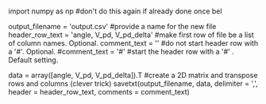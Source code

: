 ```
```
import numpy as np                               #don't do this again if already done once bel

output_filename = 'output.csv'                   #provide a name for the new file
header_row_text = 'angle, V_pd, V_pd_delta'      #make first row of file be a list of column names. Optional. 
comment_text = ''                                #do not start header row with a '#'. Optional. 
#comment_text = '#'                              #start the header row with a '#' . Default setting. 

data = array([angle, V_pd, V_pd_delta]).T        #create a 2D matrix and transpose rows and columns (clever trick) 
savetxt(output_filename, data, delimiter = ',', header = header_row_text, comments = comment_text) 
```
```